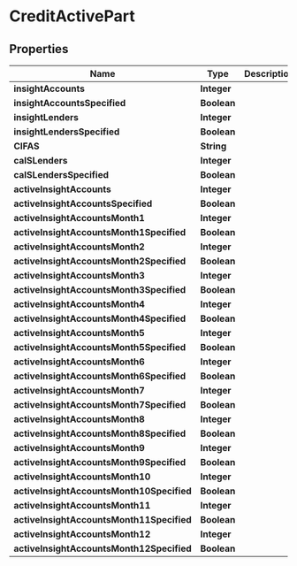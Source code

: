 
# CreditActivePart

## Properties
Name | Type | Description | Notes
------------ | ------------- | ------------- | -------------
**insightAccounts** | **Integer** |  |  [optional]
**insightAccountsSpecified** | **Boolean** |  |  [optional]
**insightLenders** | **Integer** |  |  [optional]
**insightLendersSpecified** | **Boolean** |  |  [optional]
**CIFAS** | **String** |  |  [optional]
**caISLenders** | **Integer** |  |  [optional]
**caISLendersSpecified** | **Boolean** |  |  [optional]
**activeInsightAccounts** | **Integer** |  |  [optional]
**activeInsightAccountsSpecified** | **Boolean** |  |  [optional]
**activeInsightAccountsMonth1** | **Integer** |  |  [optional]
**activeInsightAccountsMonth1Specified** | **Boolean** |  |  [optional]
**activeInsightAccountsMonth2** | **Integer** |  |  [optional]
**activeInsightAccountsMonth2Specified** | **Boolean** |  |  [optional]
**activeInsightAccountsMonth3** | **Integer** |  |  [optional]
**activeInsightAccountsMonth3Specified** | **Boolean** |  |  [optional]
**activeInsightAccountsMonth4** | **Integer** |  |  [optional]
**activeInsightAccountsMonth4Specified** | **Boolean** |  |  [optional]
**activeInsightAccountsMonth5** | **Integer** |  |  [optional]
**activeInsightAccountsMonth5Specified** | **Boolean** |  |  [optional]
**activeInsightAccountsMonth6** | **Integer** |  |  [optional]
**activeInsightAccountsMonth6Specified** | **Boolean** |  |  [optional]
**activeInsightAccountsMonth7** | **Integer** |  |  [optional]
**activeInsightAccountsMonth7Specified** | **Boolean** |  |  [optional]
**activeInsightAccountsMonth8** | **Integer** |  |  [optional]
**activeInsightAccountsMonth8Specified** | **Boolean** |  |  [optional]
**activeInsightAccountsMonth9** | **Integer** |  |  [optional]
**activeInsightAccountsMonth9Specified** | **Boolean** |  |  [optional]
**activeInsightAccountsMonth10** | **Integer** |  |  [optional]
**activeInsightAccountsMonth10Specified** | **Boolean** |  |  [optional]
**activeInsightAccountsMonth11** | **Integer** |  |  [optional]
**activeInsightAccountsMonth11Specified** | **Boolean** |  |  [optional]
**activeInsightAccountsMonth12** | **Integer** |  |  [optional]
**activeInsightAccountsMonth12Specified** | **Boolean** |  |  [optional]



